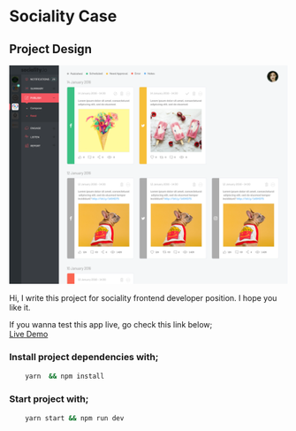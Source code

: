 # Sociality Case



## Project Design
![img](src/assets/design.png)

Hi, I write this project for sociality frontend developer position. I hope you like it.

If you wanna test this app live, go check this link below; <br>
[Live Demo](https://sociality-case.netlify.app/)




### Install project dependencies with;
```bash
    yarn  && npm install 
```
### Start project with;
```bash
    yarn start && npm run dev
```

